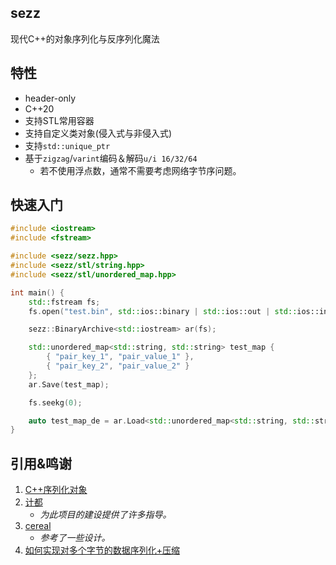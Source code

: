 ## sezz
现代C++的对象序列化与反序列化魔法

## 特性
- header-only
- C++20
- 支持STL常用容器
- 支持自定义类对象(侵入式与非侵入式)
- 支持`std::unique_ptr`
- 基于`zigzag`/`varint`编码＆解码`u/i 16/32/64`
    - 若不使用浮点数，通常不需要考虑网络字节序问题。

## 快速入门
``` C++
#include <iostream>
#include <fstream>

#include <sezz/sezz.hpp>
#include <sezz/stl/string.hpp>
#include <sezz/stl/unordered_map.hpp>

int main() {
    std::fstream fs;
    fs.open("test.bin", std::ios::binary | std::ios::out | std::ios::in | std::ios::trunc);

    sezz::BinaryArchive<std::iostream> ar(fs);

    std::unordered_map<std::string, std::string> test_map {
        { "pair_key_1", "pair_value_1" },
        { "pair_key_2", "pair_value_2" }
    };
    ar.Save(test_map);

    fs.seekg(0);

    auto test_map_de = ar.Load<std::unordered_map<std::string, std::string>>();
}
```

## 引用&鸣谢
1. [C++序列化对象 ](https://www.cnblogs.com/mmc1206x/p/11053826.html)
2. [计都](https://github.com/fuyouawa)
    - *为此项目的建设提供了许多指导。*
3. [cereal](https://github.com/USCiLab/cereal)
    - *参考了一些设计。*
4. [如何实现对多个字节的数据序列化+压缩](https://www.eet-china.com/mp/a202331.html)